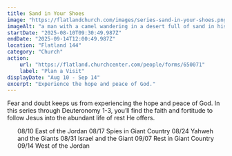 ```yaml
---
title: Sand in Your Shoes
image: "https://flatlandchurch.com/images/series-sand-in-your-shoes.png"
imageAlt: "a man with a camel wandering in a desert full of sand in his shoes"
startDate: "2025-08-10T09:30:49.987Z"
endDate: "2025-09-14T12:00:49.987Z"
location: "Flatland 144"
category: "Church"
action:
    url: "https://flatland.churchcenter.com/people/forms/650071"
    label: "Plan a Visit"
displayDate: "Aug 10 - Sep 14"
excerpt: "Experience the hope and peace of God."
---
```

Fear and doubt keeps us from experiencing the hope and peace of God. In this series through Deuteronomy 1-3, you’ll find the faith and fortitude to follow Jesus into the abundant life of rest He offers.

<ul>
08/10 East of the Jordan
08/17 Spies in Giant Country
08/24 Yahweh and the Giants
08/31 Israel and the Giant
09/07 Rest in Giant Country
09/14 West of the Jordan
</ul>
